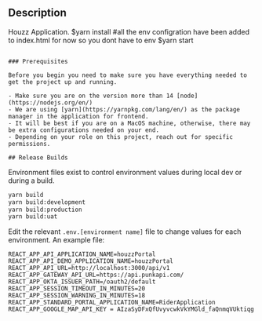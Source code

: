 ## Description

Houzz Application.
$yarn install
#all the env configration have been added to index.html for now  so you dont have to  env
$yarn start

```

### Prerequisites

Before you begin you need to make sure you have everything needed to get the project up and running.

- Make sure you are on the version more than 14 [node](https://nodejs.org/en/)
- We are using [yarn](https://yarnpkg.com/lang/en/) as the package manager in the application for frontend.
- It will be best if you are on a MacOS machine, otherwise, there may be extra configurations needed on your end.
- Depending on your role on this project, reach out for specific permissions.

## Release Builds
```

Environment files exist to control environment values during local dev or during a build.

```bash
yarn build
yarn build:development
yarn build:production
yarn build:uat
```

Edit the relevant `.env.[environment name]` file to change values for each environment. An example file:

```env
REACT_APP_API_APPLICATION_NAME=houzzPortal
REACT_APP_API_DEMO_APPLICATION_NAME=houzzPortal
REACT_APP_API_URL=http://localhost:3000/api/v1
REACT_APP_GATEWAY_API_URL=https://api.punkapi.com/
REACT_APP_OKTA_ISSUER_PATH=/oauth2/default
REACT_APP_SESSION_TIMEOUT_IN_MINUTES=20
REACT_APP_SESSION_WARNING_IN_MINUTES=18
REACT_APP_STANDARD_PORTAL_APPLICATION_NAME=RiderApplication
REACT_APP_GOOGLE_MAP_API_KEY = AIzaSyDFxQfUvyvcwkVkYMGld_faQnmqVUktiqg
```

